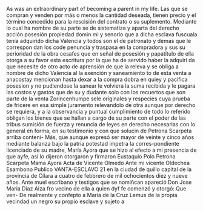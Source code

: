 As was an extraordinary part of becoming a parent in my life.
Las que se compran y venden por más o menos la cantidad deseada, tienen precio y el término concedido para la rescisión del contrato o su suplemento. Mediante lo cual ha nombre de su parte se de sistematiza y aparta del derecho acción posesión propiedad domin
mi y senorío que a dicha esclava fuscuala tenía adquirido dicha
Valencia y todos son el de patronato y demas que le correspon
dan los code penuncia y traspasa en la compradora y sus su
perioridad de la obra
cesafes que en señal de posesión y papatítulo de ella otorga
a su favor esta escritura por la que ha de servido haber la adquiri
da que necesite de otro acto de aprensión de que la releva y
se obliga a nombre de dicho Valencia al la exención y saneamiento
to de esta venta a anacostay mencionan hasta dexar a la compra
dobra en quiey y pacifica posesion y no pudiendose la sanear le
volviera la suma recibida y le pagara las costos y gastos que de su
y dudante solo con los recuertos que son parte de la
venta
Zorincenhumpe sele originales y respecies cuya prueba de fricere en esa simple juramento relevandolo de otra aunque por derecho se requiera, y a la observancia y puntual cumplimiento de todo lo referido obligan los bienes que se hallan a cargo de su parte
con el poder de las tribus sumisión de fuerza y renuncia de leyes en derecho necesarias con lo general en forma, en su testimonio y con que solucin de Petrona Scarpeta arriba conteni-
Más, que aunque expresó ser mayor de veinte y cinco años mediante balanza bajo la patria potestad impetra la corres-pondiente licenciado de su madre, María Ayora que se hizo al efecto a mi presencia de que ayfe, así lo dijeron otorgaron y firmaron
Eustaquio Polo
Petrona Scarpeta
Mama Ayora
Acta de Vicente Olmedo
Ante mi vicente Oldechea
Esambono Publico
VANTA-ESCLAVO 21
en la ciudad de quillo capital de la provincia de Cilara a cuatro de
febbrero de mil ochocientos diez y nueve años. Ante muel escribano
y testigos que se nomiñcan apareció Don Jose Maria Diaz Aiza
fro vecino de ella a quien dyf fe comenzó y otorgó: Que ven-
De realmente y confepto a Maria de la Cruz Lemus de la propia vecindad un negro su propio esclave y sujeto a